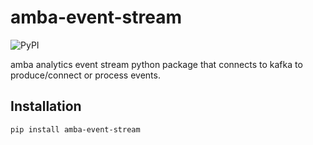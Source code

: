 amba-event-stream
=========

![PyPI](https://img.shields.io/pypi/v/amba-event-stream)

amba analytics event stream python package that connects to kafka to produce/connect or process events.

Installation
------------

`pip install amba-event-stream`

